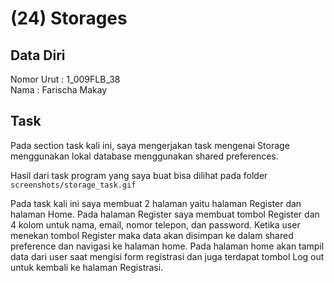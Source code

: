 # (24) Storages
## Data Diri
Nomor Urut : 1_009FLB_38 <br>
Nama : Farischa Makay

## Task
Pada section task kali ini, saya mengerjakan task mengenai Storage menggunakan lokal database menggunakan shared preferences. <br>

Hasil dari task program yang saya buat bisa dilihat pada folder ```screenshots/storage_task.gif``` <br>

Pada task kali ini saya membuat 2 halaman yaitu halaman Register dan halaman Home. Pada halaman Register saya membuat tombol Register dan 4 kolom untuk nama, email, nomor telepon, dan password. Ketika user menekan tombol <bold>Register</bold> maka data akan disimpan ke dalam shared preference dan navigasi ke halaman home. Pada halaman home akan tampil data dari user saat mengisi form registrasi dan juga terdapat tombol <bold>Log out </bold> untuk kembali ke halaman Registrasi.

